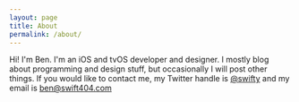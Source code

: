 ```yaml
---
layout: page
title: About
permalink: /about/
---
```


Hi! I'm Ben. I'm an iOS and tvOS developer and designer. I mostly blog about programming and design stuff, but occasionally I will post other things. If you would like to contact me, my Twitter handle is [@swifty](https://twitter.com/swifty404) and my email is [ben@swift404.com](mailto:ben@swift404.com)
